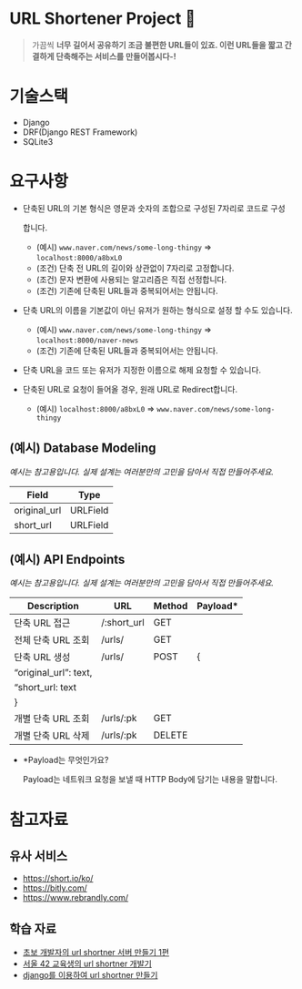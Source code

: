 # URL Shortener Project 🔗

> 가끔씩 **너무 길어서 공유하기 조금 불편한 URL들이 있죠. 이런 URL들을 짧고 간결하게 단축해주는 서비스를 만들어봅시다-!**

# 기술스택

- Django
- DRF(Django REST Framework)
- SQLite3

# 요구사항

- 단축된 URL의 기본 형식은 영문과 숫자의 조합으로 구성된 7자리로 코드로 구성

  합니다.

  - (예시) `www.naver.com/news/some-long-thingy` ⇒ `localhost:8000/a8bxL0`
  - (조건) 단축 전 URL의 길이와 상관없이 7자리로 고정합니다.
  - (조건) 문자 변환에 사용되는 알고리즘은 직접 선정합니다.
  - (조건) 기존에 단축된 URL들과 중복되어서는 안됩니다.

- 단축 URL의 이름을 기본값이 아닌 유저가 원하는 형식으로 설정 할 수도 있습니다.

  - (예시) `www.naver.com/news/some-long-thingy` ⇒ `localhost:8000/naver-news`
  - (조건) 기존에 단축된 URL들과 중복되어서는 안됩니다.

- 단축 URL을 코드 또는 유저가 지정한 이름으로 해제 요청할 수 있습니다.

- 단축된 URL로 요청이 들어올 경우, 원래 URL로 Redirect합니다.

  - (예시) `localhost:8000/a8bxL0` ⇒ `www.naver.com/news/some-long-thingy`

## (예시) Database Modeling

*예시는 참고용입니다. 실제 설계는 여러분만의 고민을 담아서 직접 만들어주세요.*

| Field        | Type     |
| ------------ | -------- |
| original_url | URLField |
| short_url    | URLField |

## (예시) API Endpoints

*예시는 참고용입니다. 실제 설계는 여러분만의 고민을 담아서 직접 만들어주세요.*

| Description           | URL         | Method | Payload* |
| --------------------- | ----------- | ------ | -------- |
| 단축 URL 접근         | /:short_url | GET    |          |
| 전체 단축 URL 조회    | /urls/      | GET    |          |
| 단축 URL 생성         | /urls/      | POST   | {        |
| “original_url”: text, |             |        |          |
| “short_url: text      |             |        |          |
| }                     |             |        |          |
| 개별 단축 URL 조회    | /urls/:pk   | GET    |          |
| 개별 단축 URL 삭제    | /urls/:pk   | DELETE |          |

- *Payload는 무엇인가요?

  Payload는 네트워크 요청을 보낼 때 HTTP Body에 담기는 내용을 말합니다.

# 참고자료

## 유사 서비스

- https://short.io/ko/
- https://bitly.com/
- https://www.rebrandly.com/

## 학습 자료

- [초보 개발자의 url shortner 서버 만들기 1편](https://medium.com/monday-9-pm/초보-개발자-url-shortener-서버-만들기-1편-base62와-춤을-9acc226fb7eb)
- [서울 42 교육생의 url shortner 개발기](https://42place.innovationacademy.kr/archives/9063)
- [django를 이용하여 url shortner 만들기](https://geekflare.com/build-url-shortener-app-in-django/)